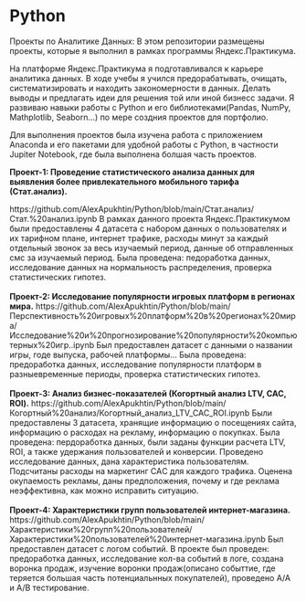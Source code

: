 # Python

Проекты по Аналитике Данных:
В этом репозитории размещены проекты, которые я выполнил в рамках программы Яндекс.Практикума.

На платформе Яндекс.Практикума я подготавливался к карьере аналитика данных.
В ходе учебы я учился предорабатывать, очищать, систематизировать и находить закономерности в данных. 
Делать выводы и предлагать идеи для решения той или иной бизнесс задачи.
Я развиваю навыки работы с Python и его библиотеками(Pandas, NumPy, Mathplotlib, Seaborn...) по мере создния проектов для портфолио.

Для выполнения проектов была изучена работа с приложением Anaconda и его пакетами для удобной работы с Python, 
в частности Jupiter Notebook, где была выполнена болшая часть проектов.

<b>Проект-1: Проведение статистического анализа данных для выявления более привлекательного мобильного тарифа (Стат.анализ).</b>
<link>https://github.com/AlexApukhtin/Python/blob/main/Стат.анализ/Стат.%20анализ.ipynb</link>
В рамках данного проекта Яндекс.Практикумом были предоставлены 4 датасета с набором данных о пользователях и их тарифном плане,
интернет трафике, расходы минут за каждый отдельный звонок за весь изучаемый период, данные об отправленных смс за изучаемый период.
Была проведена: педоработка данных, исследование данных на нормальность распределения, проверка статистических гипотез.<br>
<br>
<b>Проект-2: Исследование популярности игровых платформ в регионах мира.</b>
<link>https://github.com/AlexApukhtin/Python/blob/main/Перспективность%20игровых%20платформ%20в%20регионах%20мира/Исследование%20и%20прогнозирование%20популярности%20компьютерных%20игр..ipynb</link>
Был предоставлен датасет с данными о названии игры, годе выпуска, рабочей платформы...
Была проведена: предоработка данных, исследование популярности платформ в разныевременные периоды, проверка статистических гипотез.<br>
<br>
<b>Проект-3: Анализ бизнес-показателей (Когортный анализ LTV, CAC, ROI).</b>
<link>https://github.com/AlexApukhtin/Python/blob/main/Когортный%20анализ/Когортный_анализ_LTV_CAC_ROI.ipynb</link>
Были предоставлены 3 датасета, хранящие информацию о посещениях сайта, информацию о расходах на рекламу, информацию о покупках.
Была проведена: пердоработка данных, были заданы функции расчета LTV, ROI, а также удержания пользователей и конверсии.
Проведено исследование данных, дана характеристика пользователям. Подсчитаны расходы на маркетинг CAС для каждого трафика.
Оценена окупаемость рекламы, даны предположения, почему и где реклама неэффективна, как можно исправить ситуацию.<br>
<br>
<b>Проект-4: Характеристики групп пользователей интернет-магазина.</b>
<link>https://github.com/AlexApukhtin/Python/blob/main/Характеристики%20групп%20пользователей/Характеристики%20пользователей%20интернет-магазина.ipynb</link>
Был предоставлен датасет с логом событий.
В проекте был проведен: предоработка данных, исследование кол-ва событий в логе, создана воронка продаж, 
изучение воронки продаж(описано событтие, где теряется большая часть потенциальнных  покупателей), проведено А/А и А/В тестирование.

